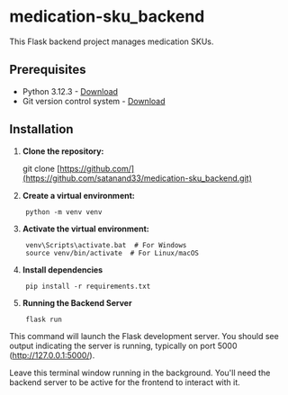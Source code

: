 # medication-sku_backend

This Flask backend project manages medication SKUs.

## Prerequisites

* Python 3.12.3 - [Download](https://www.python.org/downloads/)
* Git version control system - [Download](https://git-scm.com/)

## Installation

1. **Clone the repository:**

   git clone [https://github.com/](https://github.com/satanand33/medication-sku_backend.git)

2. **Create a virtual environment:**
```
    python -m venv venv
```
3. **Activate the virtual environment:**
```
    venv\Scripts\activate.bat  # For Windows
    source venv/bin/activate  # For Linux/macOS
```
4. **Install dependencies**
```
    pip install -r requirements.txt
```
5. **Running the Backend Server**
```
    flask run
```
    
This command will launch the Flask development server. You should see output indicating the server is running, typically on port 5000 (http://127.0.0.1:5000/).

Leave this terminal window running in the background. You'll need the backend server to be active for the frontend to interact with it.